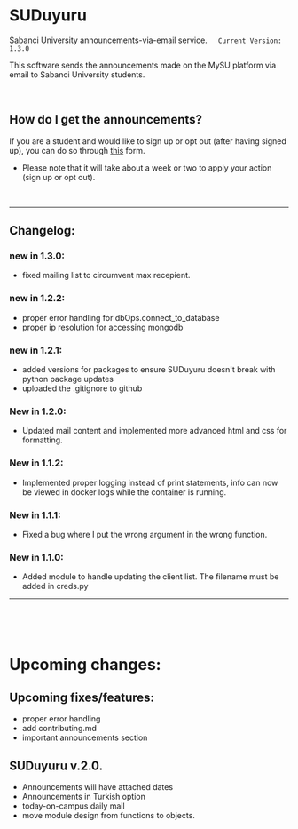 # SUDuyuru
Sabanci University announcements-via-email service.  &nbsp; &nbsp;  `Current Version: 1.3.0`

This software sends the announcements made on the MySU platform via email to Sabanci University students.

&nbsp;  

## How do I get the announcements? 
If you are a student and would like to sign up or opt out (after having signed up), you can do so through [this](https://docs.google.com/forms/d/e/1FAIpQLSctaTmhUP7JPJLhNYtZJ3ArsXXdUXu4y7pcYjkQL-N_efC9yA/viewform?usp=sf_link) form. 

      
* Please note that it will take about a week or two to apply your action (sign up or opt out).

&nbsp; 

---
## Changelog:


### new in 1.3.0:
* fixed mailing list to circumvent max recepient.

### new in 1.2.2:
* proper error handling for dbOps.connect_to_database
* proper ip resolution for accessing mongodb

### new in 1.2.1:
* added versions for packages to ensure SUDuyuru doesn't break with python package updates
* uploaded the .gitignore to github

### New in 1.2.0:
* Updated mail content and implemented more advanced html and css for formatting.

### New in 1.1.2:
* Implemented proper logging instead of print statements, info can now be viewed in docker logs while the container is running.

### New in 1.1.1:
* Fixed a bug where I put the wrong argument in the wrong function.

### New in 1.1.0:
* Added module to handle updating the client list. The filename must be added in creds.py

---

&nbsp;  

&nbsp; 

# Upcoming changes:

## Upcoming fixes/features:
* proper error handling
* add contributing.md
* important announcements section

## SUDuyuru v.2.0.
* Announcements will have attached dates
* Announcements in Turkish option
* today-on-campus daily mail
* move module design from functions to objects.


